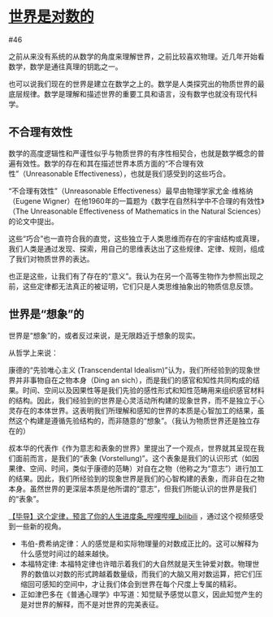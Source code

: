 # [世界是对数的](https://github.com/VandeeFeng/gitmemo/issues/55)

#46 

之前从来没有系统的从数学的角度来理解世界，之前比较喜欢物理。近几年开始看数学，数学是通往真理的钥匙之一。

也可以说我们现在的世界是建立在数学之上的。数学是人类探究出的物质世界的最底层规律。数学是理解和描述世界的重要工具和语言，没有数学也就没有现代科学。

## 不合理有效性
数学的高度逻辑性和严谨性似乎与物质世界的有序性相契合，也就是数学概念的普遍有效性。数学的存在和其在描述世界本质方面的“不合理有效性”（Unreasonable Effectiveness），也就是我们感受到的这些巧合。

“不合理有效性”（Unreasonable Effectiveness）最早由物理学家尤金·维格纳（Eugene Wigner）在他1960年的一篇题为《数学在自然科学中不合理的有效性》（The Unreasonable Effectiveness of Mathematics in the Natural Sciences）的论文中提出。

这些“巧合”也一直符合我的直觉，这些独立于人类思维而存在的宇宙结构或真理，我们人类是通过发现、探索，用自己的思维表达出了这些规律、定律、规则，组成了我们对物质世界的表达。

也正是这些，让我们有了存在的“意义”。我认为在另一个高等生物作为参照出现之前，这些定律都无法真正的被证明，它们只是人类思维抽象出的物质信息反馈。

## 世界是“想象”的

世界是“想象”的，或者反过来说，是无限趋近于想象的现实。

从哲学上来说：

康德的“先验唯心主义 (Transcendental Idealism)”认为，我们所经验到的现象世界并非事物自在之物本身（Ding an sich），而是我们的感官和知性共同构成的结果。时间、空间以及因果性等是我们先验的感性形式和知性范畴用来组织感官材料的结构。因此，我们经验到的世界是心灵活动所构建的现象世界，而不是独立于心灵存在的本体世界。这表明我们所理解和感知的世界的本质是心智加工的结果，虽然这个构建是遵循先验结构的，而非随意的“想象”。（我认为物质世界还是独立存在的）

叔本华的代表作《作为意志和表象的世界》里提出了一个观点，世界就其呈现在我们面前而言，是我们的“表象 (Vorstellung)”。这个表象是我们的认识形式（如因果律、空间、时间，类似于康德的范畴）对自在之物（他称之为“意志”）进行加工的结果。因此，我们所经验到的现象世界是我们的心智构建的表象，而非自在之物本身。虽然世界的更深层本质是他所谓的“意志”，但我们所能认识的世界是我们的“表象”。

[【毕导】这个定律，预言了你的人生进度条_哔哩哔哩_bilibili](https://www.bilibili.com/video/BV1VrVSz1Eme/) ，通过这个视频感受到一些新的视角。

- 韦伯-费希纳定律：人的感觉是和实际物理量的对数成正比的。这可以解释为什么感觉时间过的越来越快。
- 本福特定律: 本福特定律也许暗示着我们的大自然就是天生钟爱对数。物理世界的数值以对数的形式跨越着数量级，而我们的大脑又用对数运算，把它们压缩回可感知的空间中，才让我们体会到世界在每个尺度上专属的精彩。
- 正如津巴多在《普通心理学》中写道：知觉赋予感觉以意义，因此知觉产生的是对世界的解释，而不是对世界的完美表征。